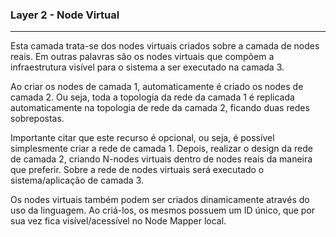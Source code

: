 
### <b>Layer 2 - Node Virtual</b>

****

Esta camada trata-se dos nodes virtuais criados sobre a camada de nodes reais. Em outras palavras são os nodes virtuais que compõem a infraestrutura visível para o sistema a ser executado na camada 3.

Ao criar os nodes de camada 1, automaticamente é criado os nodes de camada 2. Ou seja, toda a topologia da rede da camada 1 é replicada automaticamente na topologia de rede da camada 2, ficando duas redes sobrepostas.

Importante citar que este recurso é opcional, ou seja, é possível simplesmente criar a rede de camada 1. Depois, realizar o design da rede de camada 2, criando N-nodes virtuais dentro de nodes reais da maneira que preferir. Sobre a rede de nodes virtuais será executado o sistema/aplicação de camada 3.

Os nodes virtuais também podem ser criados dinamicamente através do uso da linguagem. Ao criá-los, os mesmos possuem um ID único, que por sua vez fica visível/acessível no Node Mapper local.


